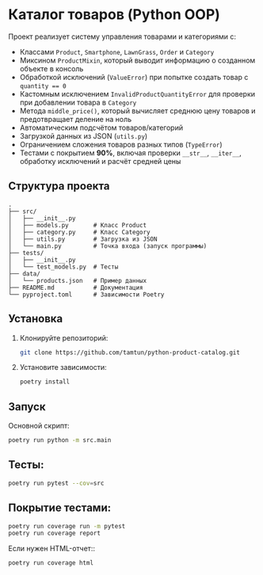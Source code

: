 # Каталог товаров (Python OOP)

Проект реализует систему управления товарами и категориями с:
- Классами `Product`, `Smartphone`, `LawnGrass`, `Order` и `Category`
- Миксином `ProductMixin`, который выводит информацию о созданном объекте в консоль
- Обработкой исключений (`ValueError`) при попытке создать товар с `quantity == 0`
- Кастомным исключением `InvalidProductQuantityError` для проверки при добавлении товара в `Category`
- Метода `middle_price()`, который вычисляет среднюю цену товаров и предотвращает деление на ноль
- Автоматическим подсчётом товаров/категорий
- Загрузкой данных из JSON (`utils.py`)
- Ограничением сложения товаров разных типов (`TypeError`)
- Тестами с покрытием **90%**, включая проверки `__str__`, `__iter__`, обработку исключений и расчёт средней цены

## Структура проекта
```
.
├── src/
│   ├── __init__.py
│   ├── models.py       # Класс Product
│   ├── category.py     # Класс Category
│   ├── utils.py        # Загрузка из JSON
│   └── main.py         # Точка входа (запуск программы)
├── tests/
│   ├── __init__.py
│   └── test_models.py  # Тесты
├── data/
│   └── products.json   # Пример данных
├── README.md           # Документация
└── pyproject.toml      # Зависимости Poetry
```

## Установка
1. Клонируйте репозиторий:
   ```bash
   git clone https://github.com/tamtun/python-product-catalog.git
   
2. Установите зависимости:
   ```bash
   poetry install

## Запуск
Основной скрипт:

```bash
poetry run python -m src.main
```

## Тесты:

```bash
poetry run pytest --cov=src
```

## Покрытие тестами:

```bash
poetry run coverage run -m pytest
poetry run coverage report
```
Если нужен HTML-отчет::

```bash
poetry run coverage html
```
